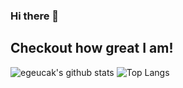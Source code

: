 ### Hi there 👋

Checkout how great I am!
---
![egeucak's github stats](https://github-readme-stats.vercel.app/api?username=egeucak&count_private=true&show_icons=true&theme=dracula)
![Top Langs](https://github-readme-stats.vercel.app/api/top-langs/?username=egeucak&theme=dracula&layout=compact)
